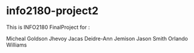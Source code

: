 # info2180-project2

This is INFO2180 FinalProject for :


Micheal Goldson
Jhevoy Jacas
Deidre-Ann Jemison
Jason Smith
Orlando Williams